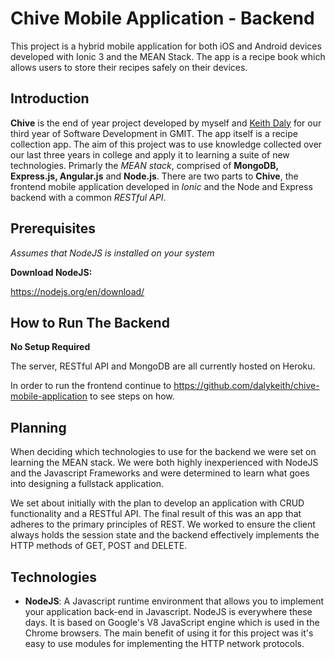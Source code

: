 # Chive Mobile Application - Backend

This project is a hybrid mobile application for both iOS and Android devices developed with Ionic 3 and the MEAN Stack. The app is a recipe book which allows users to store their recipes safely on their devices.

## Introduction
**Chive** is the end of year project developed by myself and [Keith Daly](https://github.com/dalykeith) for our third year of Software Development in GMIT. The app itself is a recipe collection app. The aim of this project was to use knowledge collected over our last three years in college and apply it to learning a suite of new technologies. Primarly the *MEAN stack*, comprised of **MongoDB, Express.js, Angular.js** and **Node.js**. There are two parts to **Chive**, the frontend mobile application developed in *Ionic* and the Node and Express backend with a common *RESTful API*.


## Prerequisites 

*Assumes that NodeJS is installed on your system*

**Download NodeJS:**

https://nodejs.org/en/download/


## How to Run The Backend

**No Setup Required**

The server, RESTful API and MongoDB are all currently hosted on Heroku.

In order to run the frontend continue to https://github.com/dalykeith/chive-mobile-application to see steps on how.


## Planning

When deciding which technologies to use for the backend we were set on learning the MEAN stack. We were both highly inexperienced with NodeJS and the Javascript Frameworks and were determined to learn what goes into designing a fullstack application. 

We set about initially with the plan to develop an application with CRUD functionality and a RESTful API. The final result of this was an app that adheres to the primary principles of REST. We worked to ensure the client always holds the session state and the backend effectively implements the HTTP methods of GET, POST and DELETE.


## Technologies


* **NodeJS**: A Javascript runtime environment that allows you to implement your application back-end in Javascript. NodeJS is everywhere these days. It is based on Google's V8 JavaScript engine which is used in the Chrome browsers. The main benefit of using it for this project was it's easy to use modules for implementing the HTTP network protocols.

